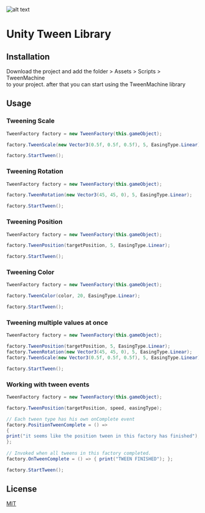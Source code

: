 ![alt text](https://img.shields.io/static/v1?label=Unity&message=TweenLibrary&color=red)
# Unity Tween Library

## Installation

Download the project and add the folder > Assets > Scripts > TweenMachine   
to your project. after that you can start using the TweenMachine library

## Usage

### Tweening Scale
```cs
TweenFactory factory = new TweenFactory(this.gameObject);

factory.TweenScale(new Vector3(0.5f, 0.5f, 0.5f), 5, EasingType.Linear);

factory.StartTween();
```

### Tweening Rotation
```cs
TweenFactory factory = new TweenFactory(this.gameObject);

factory.TweenRotation(new Vector3(45, 45, 0), 5, EasingType.Linear);

factory.StartTween();
```
### Tweening Position
```cs
TweenFactory factory = new TweenFactory(this.gameObject);

factory.TweenPosition(targetPosition, 5, EasingType.Linear);

factory.StartTween();
```

### Tweening Color
```cs
TweenFactory factory = new TweenFactory(this.gameObject);

factory.TweenColor(color, 20, EasingType.Linear);

factory.StartTween();
```

### Tweening multiple values at once

```cs
TweenFactory factory = new TweenFactory(this.gameObject);

factory.TweenPosition(targetPosition, 5, EasingType.Linear);
factory.TweenRotation(new Vector3(45, 45, 0), 5, EasingType.Linear);
factory.TweenScale(new Vector3(0.5f, 0.5f, 0.5f), 5, EasingType.Linear);

factory.StartTween();
```

### Working with tween events

```cs
TweenFactory factory = new TweenFactory(this.gameObject);

factory.TweenPosition(targetPosition, speed, easingType);

// Each tween type has his own onComplete event
factory.PositionTweenComplete = () =>
{
print("it seems like the position tween in this factory has finished");
};
            
// Invoked when all tweens in this factory completed.
factory.OnTweenComplete = () => { print("TWEEN FINISHED"); };

factory.StartTween();
```


## License
[MIT](https://choosealicense.com/licenses/mit/)
